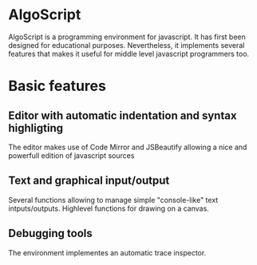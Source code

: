 AlgoScript
==========
AlgoScript is a programming environment for javascript.
It has first been designed for educational purposes. Nevertheless, it implements several features that makes it useful for middle level javascript programmers too.

# Basic features
## Editor with automatic indentation and syntax highligting
The editor makes use of Code Mirror and JSBeautify allowing a nice and powerfull edition of javascript sources

## Text and graphical input/output
Several functions allowing to manage simple "console-like" text intputs/outputs. Highlevel functions for drawing on a canvas.

## Debugging tools
The environment implementes an automatic trace inspector.

